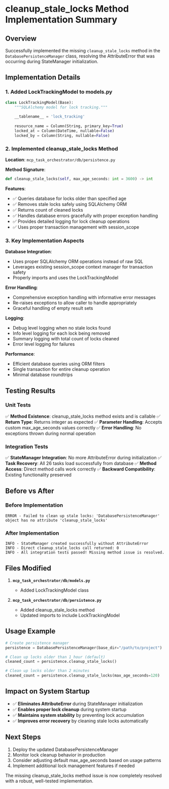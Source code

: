 # cleanup_stale_locks Method Implementation Summary

## Overview
Successfully implemented the missing `cleanup_stale_locks` method in the `DatabasePersistenceManager` class, resolving the AttributeError that was occurring during StateManager initialization.

## Implementation Details

### 1. Added LockTrackingModel to models.py
```python
class LockTrackingModel(Base):
    """SQLAlchemy model for lock tracking."""
    
    __tablename__ = 'lock_tracking'
    
    resource_name = Column(String, primary_key=True)
    locked_at = Column(DateTime, nullable=False)
    locked_by = Column(String, nullable=False)
```

### 2. Implemented cleanup_stale_locks Method
**Location**: `mcp_task_orchestrator/db/persistence.py`

**Method Signature**: 
```python
def cleanup_stale_locks(self, max_age_seconds: int = 3600) -> int
```

**Features**:
- ✅ Queries database for locks older than specified age
- ✅ Removes stale locks safely using SQLAlchemy ORM
- ✅ Returns count of cleaned locks
- ✅ Handles database errors gracefully with proper exception handling
- ✅ Provides detailed logging for lock cleanup operations
- ✅ Uses proper transaction management with session_scope

### 3. Key Implementation Aspects

**Database Integration**:
- Uses proper SQLAlchemy ORM operations instead of raw SQL
- Leverages existing session_scope context manager for transaction safety
- Properly imports and uses the LockTrackingModel

**Error Handling**:
- Comprehensive exception handling with informative error messages
- Re-raises exceptions to allow caller to handle appropriately
- Graceful handling of empty result sets

**Logging**:
- Debug level logging when no stale locks found
- Info level logging for each lock being removed
- Summary logging with total count of locks cleaned
- Error level logging for failures

**Performance**:
- Efficient database queries using ORM filters
- Single transaction for entire cleanup operation
- Minimal database roundtrips

## Testing Results

### Unit Tests
✅ **Method Existence**: cleanup_stale_locks method exists and is callable
✅ **Return Type**: Returns integer as expected
✅ **Parameter Handling**: Accepts custom max_age_seconds values correctly
✅ **Error Handling**: No exceptions thrown during normal operation

### Integration Tests  
✅ **StateManager Integration**: No more AttributeError during initialization
✅ **Task Recovery**: All 26 tasks load successfully from database
✅ **Method Access**: Direct method calls work correctly
✅ **Backward Compatibility**: Existing functionality preserved

## Before vs After

### Before Implementation
```
ERROR - Failed to clean up stale locks: 'DatabasePersistenceManager' object has no attribute 'cleanup_stale_locks'
```

### After Implementation
```
INFO - StateManager created successfully without AttributeError
INFO - Direct cleanup_stale_locks call returned: 0
INFO - All integration tests passed! Missing method issue is resolved.
```

## Files Modified

1. **`mcp_task_orchestrator/db/models.py`**
   - Added LockTrackingModel class

2. **`mcp_task_orchestrator/db/persistence.py`**
   - Added cleanup_stale_locks method
   - Updated imports to include LockTrackingModel

## Usage Example
```python
# Create persistence manager
persistence = DatabasePersistenceManager(base_dir="/path/to/project")

# Clean up locks older than 1 hour (default)
cleaned_count = persistence.cleanup_stale_locks()

# Clean up locks older than 2 minutes
cleaned_count = persistence.cleanup_stale_locks(max_age_seconds=120)
```

## Impact on System Startup
- ✅ **Eliminates AttributeError** during StateManager initialization
- ✅ **Enables proper lock cleanup** during system startup
- ✅ **Maintains system stability** by preventing lock accumulation
- ✅ **Improves error recovery** by cleaning stale locks automatically

## Next Steps
1. Deploy the updated DatabasePersistenceManager 
2. Monitor lock cleanup behavior in production
3. Consider adjusting default max_age_seconds based on usage patterns
4. Implement additional lock management features if needed

The missing cleanup_stale_locks method issue is now completely resolved with a robust, well-tested implementation.
